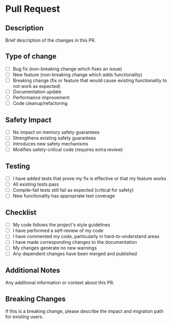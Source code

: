 # Pull Request

## Description
Brief description of the changes in this PR.

## Type of change
- [ ] Bug fix (non-breaking change which fixes an issue)
- [ ] New feature (non-breaking change which adds functionality)
- [ ] Breaking change (fix or feature that would cause existing functionality to not work as expected)
- [ ] Documentation update
- [ ] Performance improvement
- [ ] Code cleanup/refactoring

## Safety Impact
- [ ] No impact on memory safety guarantees
- [ ] Strengthens existing safety guarantees  
- [ ] Introduces new safety mechanisms
- [ ] Modifies safety-critical code (requires extra review)

## Testing
- [ ] I have added tests that prove my fix is effective or that my feature works
- [ ] All existing tests pass
- [ ] Compile-fail tests still fail as expected (critical for safety)
- [ ] New functionality has appropriate test coverage

## Checklist
- [ ] My code follows the project's style guidelines
- [ ] I have performed a self-review of my code
- [ ] I have commented my code, particularly in hard-to-understand areas
- [ ] I have made corresponding changes to the documentation
- [ ] My changes generate no new warnings
- [ ] Any dependent changes have been merged and published

## Additional Notes
Any additional information or context about this PR.

## Breaking Changes
If this is a breaking change, please describe the impact and migration path for existing users.